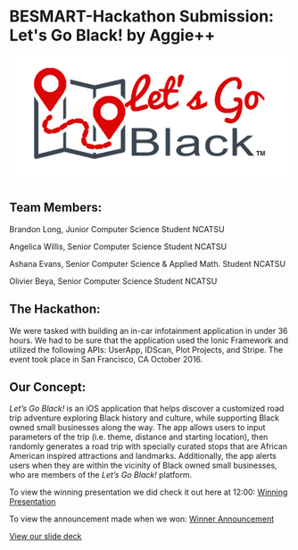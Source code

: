 # BESMART-Hackathon Submission: Let's Go Black! by Aggie++

![alt text](/LetsGoBlack/www/img/logo.png "Logo")

## Team Members:

Brandon Long, Junior Computer Science Student NCATSU

Angelica Willis, Senior Computer Science Student NCATSU

Ashana Evans, Senior Computer Science & Applied Math. Student NCATSU

Olivier Beya, Senior Computer Science Student NCATSU

## The Hackathon:

We were tasked with building an in-car infotainment application in under 36 hours. We had to be sure that
the application used the Ionic Framework and utilized the following APIs: UserApp, IDScan, Plot Projects, 
and Stripe. The event took place in San Francisco, CA October 2016.

## Our Concept:

*Let’s Go Black!* is an iOS application that helps discover a customized road trip adventure exploring 
Black history and culture, while supporting Black owned small businesses along the way. The app allows 
users to input parameters of the trip (i.e. theme, distance and starting location), then randomly 
generates a road trip with specially curated stops that are African American inspired attractions and 
landmarks. Additionally, the app alerts users when they are within the vicinity of Black owned small 
businesses, who are members of the *Let’s Go Black!* platform.


To view the winning presentation we did check it out here at 12:00: 
[Winning Presentation](http://library.fora.tv/2016/10/11/BE_Smart_Hackathon_Team_Presentations)

To view the announcement made when we won:
[Winner Announcement](http://library.fora.tv/2016/10/11/be_smart_hackathon_winner_announcement)

[View our slide deck](https://docs.google.com/presentation/d/1sne53iBqVBQp-NJ_mWQZ04Z8fCjInCbxd5V-HIGIbqg/edit?usp=sharing)
